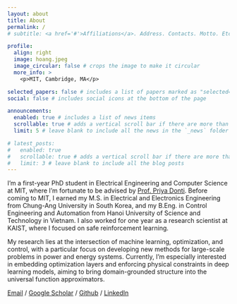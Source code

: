 ```yaml
---
layout: about
title: About
permalink: /
# subtitle: <a href='#'>Affiliations</a>. Address. Contacts. Motto. Etc.

profile:
  align: right
  image: hoang.jpeg
  image_circular: false # crops the image to make it circular
  more_info: >
    <p>MIT, Cambridge, MA</p>

selected_papers: false # includes a list of papers marked as "selected={true}"
social: false # includes social icons at the bottom of the page

announcements:
  enabled: true # includes a list of news items
  scrollable: true # adds a vertical scroll bar if there are more than 3 news items
  limit: 5 # leave blank to include all the news in the `_news` folder

# latest_posts:
#   enabled: true
#   scrollable: true # adds a vertical scroll bar if there are more than 3 new posts items
#   limit: 3 # leave blank to include all the blog posts
---
```


I’m a first-year PhD student in Electrical Engineering and Computer Science at MIT, where I’m fortunate to be advised by [Prof. Priya Donti](https://priyadonti.com/). Before coming to MIT, I earned my M.S. in Electrical and Electronics Engineering from Chung-Ang University in South Korea, and my B.Eng. in Control Engineering and Automation from Hanoi University of Science and Technology in Vietnam. I also worked for one year as a research scientist at KAIST, where I focused on safe reinforcement learning.

My research lies at the intersection of machine learning, optimization, and control, with a particular focus on developing new methods for large-scale problems in power and energy systems. Currently, I’m especially interested in embedding optimization layers and enforcing physical constraints in deep learning models, aiming to bring domain-grounded structure into the universal function approximators. 

[Email](mailto:hoangh@mit.edu) / [Google Scholar](https://scholar.google.com/citations?user=BajqYw8AAAAJ&hl=en) / [Github](https://github.com/hoang-tn) / [LinkedIn](https://www.linkedin.com/in/hoang-nguyen-971519201/)